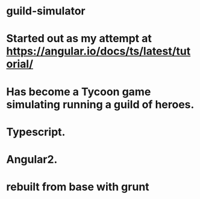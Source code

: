 # guild-simulator
# Started out as my attempt at https://angular.io/docs/ts/latest/tutorial/
# Has become a Tycoon game simulating running a guild of heroes.
# Typescript. 
# Angular2.
# rebuilt from base with grunt